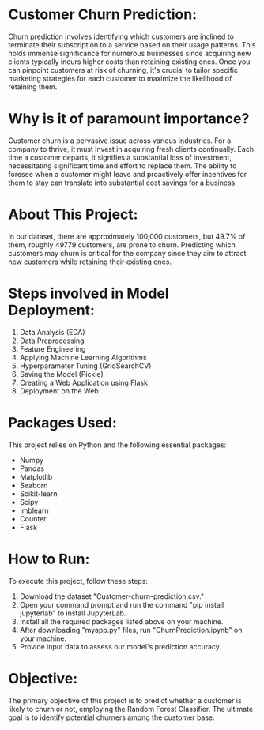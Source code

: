 # Customer Churn Prediction:

Churn prediction involves identifying which customers are inclined to terminate their subscription to a service based on their usage patterns. This holds immense significance for numerous businesses since acquiring new clients typically incurs higher costs than retaining existing ones. Once you can pinpoint customers at risk of churning, it's crucial to tailor specific marketing strategies for each customer to maximize the likelihood of retaining them.

# Why is it of paramount importance?
Customer churn is a pervasive issue across various industries. For a company to thrive, it must invest in acquiring fresh clients continually. Each time a customer departs, it signifies a substantial loss of investment, necessitating significant time and effort to replace them. The ability to foresee when a customer might leave and proactively offer incentives for them to stay can translate into substantial cost savings for a business.

# About This Project:
In our dataset, there are approximately 100,000 customers, but 49.7% of them, roughly 49779 customers, are prone to churn. Predicting which customers may churn is critical for the company since they aim to attract new customers while retaining their existing ones.

# Steps involved in Model Deployment:
1. Data Analysis (EDA)
2. Data Preprocessing
3. Feature Engineering
4. Applying Machine Learning Algorithms
5. Hyperparameter Tuning (GridSearchCV)
6. Saving the Model (Pickle)
7. Creating a Web Application using Flask
8. Deployment on the Web

# Packages Used:
This project relies on Python and the following essential packages:

- Numpy
- Pandas
- Matplotlib
- Seaborn
- Scikit-learn
- Scipy
- Imblearn
- Counter
- Flask

# How to Run:
To execute this project, follow these steps:

1. Download the dataset "Customer-churn-prediction.csv."
2. Open your command prompt and run the command "pip install jupyterlab" to install JupyterLab.
3. Install all the required packages listed above on your machine.
4. After downloading "myapp.py" files, run "ChurnPrediction.ipynb" on your machine.
5. Provide input data to assess our model's prediction accuracy.

# Objective:
The primary objective of this project is to predict whether a customer is likely to churn or not, employing the Random Forest Classifier. The ultimate goal is to identify potential churners among the customer base.
